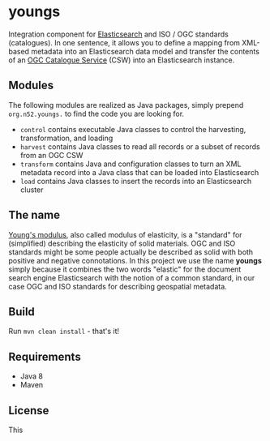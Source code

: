 # youngs

Integration component for [Elasticsearch](https://www.elastic.co/products/elasticsearch) and ISO / OGC standards (catalogues). In one sentence, it allows you to define a mapping from XML-based metadata into an Elasticsearch data model and transfer the contents of an [OGC Catalogue Service](http://www.opengeospatial.org/standards/cat) (CSW) into an Elasticsearch instance.

## Modules

The following modules are realized as Java packages, simply prepend ``org.n52.youngs.`` to find the code you are looking for.

* ``control`` contains executable Java classes to control the harvesting, transformation, and loading
* ``harvest`` contains Java classes to read all records or a subset of records from an OGC CSW
* ``transform`` contains Java and configuration classes to turn an XML metadata record into a Java class that can be loaded into Elasticsearch
* ``load`` contains Java classes to insert the records into an Elasticsearch cluster

## The name

[Young's modulus](https://en.wikipedia.org/wiki/Young's_modulus), also called modulus of elasticity, is a "standard" for (simplified) describing the elasticity of solid materials. OGC and ISO standards might be some people actually be described as solid with both positive and negative connotations. In this project we use the name **youngs** simply because it combines the two words "elastic" for the document search engine Elasticsearch with the notion of a common standard, in our case OGC and ISO standards for describing geospatial metadata.

## Build

Run ``mvn clean install`` - that's it!

## Requirements

* Java 8
* Maven

## License

This 
